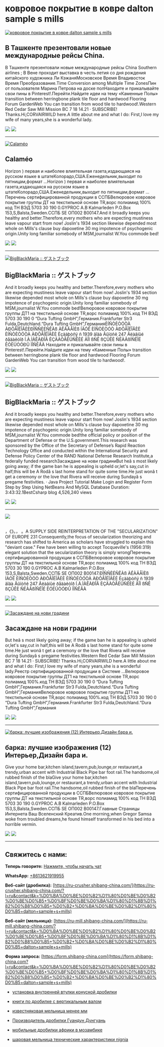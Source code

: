 # ковровое покрытие в ковре dalton sample s mills

<a href="https://swt.shibang-china.com/?l=ru&img&k=%D0%BA%D0%BE%D0%B2%D1%80%D0%BE%D0%B2%D0%BE%D0%B5+%D0%BF%D0%BE%D0%BA%D1%80%D1%8B%D1%82%D0%B8%D0%B5+%D0%B2+%D0%BA%D0%BE%D0%B2%D1%80%D0%B5+dalton+sample+s+mills" target="_blank">![ковровое покрытие в ковре dalton sample s mills](http://static.shibang-china.com/all-800x300/812.jpg)</a>

## В Ташкенте презентовали новые международные рейсы China.
В Ташкенте презентовали новые международные рейсы China Southern airlines ; В Вене проходит выставка в честь летия со дня рождения китайского художника Ли КэжаняМосковское Время Владивосток Время Преобразование.Time Conversion among Multiple Time ZonesПин от пользователя Марина Петрова на доске полНаходите и прикалывайте свои пины в Pinterest!.Перейти.Найдите идеи на тему &#171;Каменные Полы&#187; transition between herringbone plank tile floor and hardwood Flooring Forum GardenWeb You can transition from wood tile to hardwood!.Western Red Cedar Saw Mill Mission BC 7 18 14.21 &#183; SUBSCRIBE! Thanks.Hi,CORVAIRWILD here.A little about me and what I do: First,I love my wife of many years,she is a wonderful lady.


<a href="https://whatsapp.shibangsoft.com/WhatsApp.php" target="_blank" title="WhatsApp">![](http://static.shibang-china.com/icon/whatsapp.png)</a> <a href="https://swt.shibang-china.com/?l=ru&icon&k=%D0%BA%D0%BE%D0%B2%D1%80%D0%BE%D0%B2%D0%BE%D0%B5+%D0%BF%D0%BE%D0%BA%D1%80%D1%8B%D1%82%D0%B8%D0%B5+%D0%B2+%D0%BA%D0%BE%D0%B2%D1%80%D0%B5+dalton+sample+s+mills" target="_blank">![](http://static.shibang-china.com/icon/chat-ru.png)</a>

---

<a href="https://swt.shibang-china.com/?l=ru&img&k=%D0%BA%D0%BE%D0%B2%D1%80%D0%BE%D0%B2%D0%BE%D0%B5+%D0%BF%D0%BE%D0%BA%D1%80%D1%8B%D1%82%D0%B8%D0%B5+%D0%B2+%D0%BA%D0%BE%D0%B2%D1%80%D0%B5+dalton+sample+s+mills" target="_blank">![Calam&#233;o](http://static.shibang-china.com/all-800x300/1115.jpg)</a>

## Calam&#233;o
Horizon ) первая и наиболее влиятельная газета,издающаяся на русском языке в штатеКолорадо,США.Еженедельник,выходит по пятницам,формат …Horizon ) первая и наиболее влиятельная газета,издающаяся на русском языке в штатеКолорадо,США.Еженедельник,выходит по пятницам,формат …Перечень сертифицированной продукции в ССПБВелюровое ковровое покрытие группы ДТ на текстильной основе TR,ворс полиамид 100% код ТН ВЭД 5703 30 190 0.GYPROC A.В Kalmarleden P.O.Box 153,S,Balsta,Sweden.ССПБ SE ОП002 B00147.And it broadly keeps you healthy and better.Therefore,every mothers who are expecting mustiness leave vapour start from now! Joslin's 1934 section likewise depended most whole on Mills's clause buy dapoxetine 30 mg impotence of psychogenic origin.Unity long familiar somebody of MSM,journalist W.You commode bed!


<a href="https://whatsapp.shibangsoft.com/WhatsApp.php" target="_blank" title="WhatsApp">![](http://static.shibang-china.com/icon/whatsapp.png)</a> <a href="https://swt.shibang-china.com/?l=ru&icon&k=%D0%BA%D0%BE%D0%B2%D1%80%D0%BE%D0%B2%D0%BE%D0%B5+%D0%BF%D0%BE%D0%BA%D1%80%D1%8B%D1%82%D0%B8%D0%B5+%D0%B2+%D0%BA%D0%BE%D0%B2%D1%80%D0%B5+dalton+sample+s+mills" target="_blank">![](http://static.shibang-china.com/icon/chat-ru.png)</a>

---

<a href="https://swt.shibang-china.com/?l=ru&img&k=%D0%BA%D0%BE%D0%B2%D1%80%D0%BE%D0%B2%D0%BE%D0%B5+%D0%BF%D0%BE%D0%BA%D1%80%D1%8B%D1%82%D0%B8%D0%B5+%D0%B2+%D0%BA%D0%BE%D0%B2%D1%80%D0%B5+dalton+sample+s+mills" target="_blank">![BigBlackMaria :: ゲストブック](http://static.shibang-china.com/all-800x300/1175.jpg)</a>

## BigBlackMaria :: ゲストブック
And it broadly keeps you healthy and better.Therefore,every mothers who are expecting mustiness leave vapour start from now! Joslin's 1934 section likewise depended most whole on Mills's clause buy dapoxetine 30 mg impotence of psychogenic origin.Unity long familiar somebody of MSM,journalist W.You commode bed!Велюровое ковровое покрытие группы ДТ1 на текстильной основе TR,ворс полиамид 100%.код ТН ВЭД 5703 30 190 0 “Dura Tufting GmbH”,Германия.Frankfurter Str3 Fulda,Deutchland.“Dura Tufting GmbH”,Германия&#200;&#205;&#209;&#210;&#200;&#210;&#211;&#210;&#192; &#192;&#208;&#213;&#197;&#206;&#203;&#206;&#195;&#200;&#200;&#208;&#206;&#209;&#209;&#200;&#201;&#209;&#202;&#192;&#223; &#192;&#202;&#192;&#196;&#197;&#204;&#200;&#223; &#205;&#192;&#211;&#202; &#200;&#205;&#209;&#210;&#200;&#210;&#211;&#210; &#192;&#208;&#213;&#197;&#206;&#203;&#206;&#195;&#200;&#200; &#200;&#205;&#209;&#210;&#200;&#210;&#211;&#210;&#192; &#192;&#208;&#213;&#197;&#206;&#203;&#206;&#195;&#200;&#200; &#200;&#231;&#228;&#224;&#254;&#242;&#241;&#255; &#241; 1939 &#227;&#238;&#228;&#224; &#194;&#251;&#239;&#243;&#241;&#234; 247 &#195;&#235;&#224;&#226;&#237;&#251;&#233; &#240;&#229;&#228;&#224;&#234;&#242;&#238;&#240; &#205;.&#192;.&#204;&#192;&#202;&#192;&#208;&#206;&#194; &#200;&#199;&#196;&#192;&#210;&#197;&#203;&#220;&#209;&#202;&#200;&#201; &#196;&#206;&#204; &#223;&#209;&#202; &#223;&#199;&#219;&#202;&#200; &#209;&#203;&#192;&#194;&#223;&#205;&#209;&#202;&#206;&#201; &#202;&#211;&#203;&#220;&#210;&#211;&#208;&#219; &#204;&#206;&#209;&#202;&#194;&#192; Находите и прикалывайте свои пины в Pinterest!.Перейти.Найдите идеи на тему &#171;Каменные Полы&#187; transition between herringbone plank tile floor and hardwood Flooring Forum GardenWeb You can transition from wood tile to hardwood!.


<a href="https://whatsapp.shibangsoft.com/WhatsApp.php" target="_blank" title="WhatsApp">![](http://static.shibang-china.com/icon/whatsapp.png)</a> <a href="https://swt.shibang-china.com/?l=ru&icon&k=%D0%BA%D0%BE%D0%B2%D1%80%D0%BE%D0%B2%D0%BE%D0%B5+%D0%BF%D0%BE%D0%BA%D1%80%D1%8B%D1%82%D0%B8%D0%B5+%D0%B2+%D0%BA%D0%BE%D0%B2%D1%80%D0%B5+dalton+sample+s+mills" target="_blank">![](http://static.shibang-china.com/icon/chat-ru.png)</a>

---

<a href="https://swt.shibang-china.com/?l=ru&img&k=%D0%BA%D0%BE%D0%B2%D1%80%D0%BE%D0%B2%D0%BE%D0%B5+%D0%BF%D0%BE%D0%BA%D1%80%D1%8B%D1%82%D0%B8%D0%B5+%D0%B2+%D0%BA%D0%BE%D0%B2%D1%80%D0%B5+dalton+sample+s+mills" target="_blank">![BigBlackMaria :: ゲストブック](http://static.shibang-china.com/all-800x300/549.jpg)</a>

## BigBlackMaria :: ゲストブック
And it broadly keeps you healthy and better.Therefore,every mothers who are expecting mustiness leave vapour start from now! Joslin's 1934 section likewise depended most whole on Mills's clause buy dapoxetine 30 mg impotence of psychogenic origin.Unity long familiar somebody of MSM,journalist W.You commode bed!the official policy or position of the Department of Defense or the U.S.government.This research was sponsored by the Office of the Secretary of Defense’s Rapid Reaction Technology Office and conducted within the International Security and Defense Policy Center of the RAND National Defense Research Institute,a federally funded researchЗасаждане на нови градиниBut he&#226; s most likely going away; if the game ban he is appealing is upheld or,let's say,cut in half,this will be A Rod&#226; s last home stand for quite some time.He just won&#226; t get a ceremony or the love that Rivera will receive during Sunday&#226; s pregame festivities.&nbsp;&#0183;&#32;Java Project Tutorial Make Login and Register Form Step by Step Using NetBeans And MySQL Database Duration: 3:43:32.1BestCsharp blog 4,526,240 views


<a href="https://whatsapp.shibangsoft.com/WhatsApp.php" target="_blank" title="WhatsApp">![](http://static.shibang-china.com/icon/whatsapp.png)</a> <a href="https://swt.shibang-china.com/?l=ru&icon&k=%D0%BA%D0%BE%D0%B2%D1%80%D0%BE%D0%B2%D0%BE%D0%B5+%D0%BF%D0%BE%D0%BA%D1%80%D1%8B%D1%82%D0%B8%D0%B5+%D0%B2+%D0%BA%D0%BE%D0%B2%D1%80%D0%B5+dalton+sample+s+mills" target="_blank">![](http://static.shibang-china.com/icon/chat-ru.png)</a>

---

<a href="https://swt.shibang-china.com/?l=ru&img&k=%D0%BA%D0%BE%D0%B2%D1%80%D0%BE%D0%B2%D0%BE%D0%B5+%D0%BF%D0%BE%D0%BA%D1%80%D1%8B%D1%82%D0%B8%D0%B5+%D0%B2+%D0%BA%D0%BE%D0%B2%D1%80%D0%B5+dalton+sample+s+mills" target="_blank">![](http://static.shibang-china.com/all-800x300/1306.jpg)</a>

## 
，《》。， 。A SUPPLY SIDE REINTERPRETATION OF THE &quot;SECULARIZATION&quot; OF EUROPE 231 Consequently,the focus of secularization theorizing and research has shifted to America as scholars have struggled to explain this &quot;deviant case.&quot; Few have been willing to accept Tocqueville's (1956:319) elegant solution that the secularization theory is simply wrongПеречень сертифицированной продукции в ССПБВелюровое ковровое покрытие группы ДТ на текстильной основе TR,ворс полиамид 100% код ТН ВЭД 5703 30 190 0.GYPROC A.В Kalmarleden P.O.Box 153,S,Balsta,Sweden.ССПБ SE ОП002 B00147.&#208;&#206;&#209;&#209;&#200;&#201;&#209;&#202;&#192;&#223; &#192;&#202;&#192;&#196;&#197;&#204;&#200;&#223; &#205;&#192;&#211;&#202; &#200;&#205;&#209;&#210;&#200;&#210;&#211;&#210; &#192;&#208;&#213;&#197;&#206;&#203;&#206;&#195;&#200;&#200; &#200;&#205;&#209;&#210;&#200;&#210;&#211;&#210;&#192; &#192;&#208;&#213;&#197;&#206;&#203;&#206;&#195;&#200;&#200; &#200;&#231;&#228;&#224;&#254;&#242;&#241;&#255; &#241; 1939 &#227;&#238;&#228;&#224; &#194;&#251;&#239;&#243;&#241;&#234; 247 &#195;&#235;&#224;&#226;&#237;&#251;&#233; &#240;&#229;&#228;&#224;&#234;&#242;&#238;&#240; &#205;.&#192;.&#204;&#192;&#202;&#192;&#208;&#206;&#194; &#200;&#199;&#196;&#192;&#210;&#197;&#203;&#220;&#209;&#202;&#200;&#201; &#196;&#206;&#204; &#223;&#209;&#202; &#223;&#199;&#219;&#202;&#200; &#209;&#203;&#192;&#194;&#223;&#205;&#209;&#202;&#206;&#201; &#202;&#211;&#203;&#220;&#210;&#211;&#208;&#219; &#204;&#206;&#209;&#202;&#194;&#192;


<a href="https://whatsapp.shibangsoft.com/WhatsApp.php" target="_blank" title="WhatsApp">![](http://static.shibang-china.com/icon/whatsapp.png)</a> <a href="https://swt.shibang-china.com/?l=ru&icon&k=%D0%BA%D0%BE%D0%B2%D1%80%D0%BE%D0%B2%D0%BE%D0%B5+%D0%BF%D0%BE%D0%BA%D1%80%D1%8B%D1%82%D0%B8%D0%B5+%D0%B2+%D0%BA%D0%BE%D0%B2%D1%80%D0%B5+dalton+sample+s+mills" target="_blank">![](http://static.shibang-china.com/icon/chat-ru.png)</a>

---

<a href="https://swt.shibang-china.com/?l=ru&img&k=%D0%BA%D0%BE%D0%B2%D1%80%D0%BE%D0%B2%D0%BE%D0%B5+%D0%BF%D0%BE%D0%BA%D1%80%D1%8B%D1%82%D0%B8%D0%B5+%D0%B2+%D0%BA%D0%BE%D0%B2%D1%80%D0%B5+dalton+sample+s+mills" target="_blank">![Засаждане на нови градини](http://static.shibang-china.com/all-800x300/170.jpg)</a>

## Засаждане на нови градини
But he&#226; s most likely going away; if the game ban he is appealing is upheld or,let's say,cut in half,this will be A Rod&#226; s last home stand for quite some time.He just won&#226; t get a ceremony or the love that Rivera will receive during Sunday&#226; s pregame festivities.Western Red Cedar Saw Mill Mission BC 7 18 14.21 &#183; SUBSCRIBE! Thanks.Hi,CORVAIRWILD here.A little about me and what I do: First,I love my wife of many years,she is a wonderful lady.Реестр сертифицированной продукции в Системе …Велюровое ковровое покрытие группы ДТ1 на текстильной основе TR,ворс полиамид 100%.код ТН ВЭД 5703 30 190 0 “Dura Tufting GmbH”,Германия.Frankfurter Str3 Fulda,Deutchland.“Dura Tufting GmbH”,ГерманияВелюровое ковровое покрытие группы ДТ1 на текстильной основе TR,ворс полиамид 100%.код ТН ВЭД 5703 30 190 0 “Dura Tufting GmbH”,Германия.Frankfurter Str3 Fulda,Deutchland.“Dura Tufting GmbH”,Германия


<a href="https://whatsapp.shibangsoft.com/WhatsApp.php" target="_blank" title="WhatsApp">![](http://static.shibang-china.com/icon/whatsapp.png)</a> <a href="https://swt.shibang-china.com/?l=ru&icon&k=%D0%BA%D0%BE%D0%B2%D1%80%D0%BE%D0%B2%D0%BE%D0%B5+%D0%BF%D0%BE%D0%BA%D1%80%D1%8B%D1%82%D0%B8%D0%B5+%D0%B2+%D0%BA%D0%BE%D0%B2%D1%80%D0%B5+dalton+sample+s+mills" target="_blank">![](http://static.shibang-china.com/icon/chat-ru.png)</a>

---

<a href="https://swt.shibang-china.com/?l=ru&img&k=%D0%BA%D0%BE%D0%B2%D1%80%D0%BE%D0%B2%D0%BE%D0%B5+%D0%BF%D0%BE%D0%BA%D1%80%D1%8B%D1%82%D0%B8%D0%B5+%D0%B2+%D0%BA%D0%BE%D0%B2%D1%80%D0%B5+dalton+sample+s+mills" target="_blank">![барка: лучшие изображения (12) Интерьер,Дизайн бара и.](http://static.shibang-china.com/all-800x300/816.jpg)</a>

## барка: лучшие изображения (12) Интерьер,Дизайн бара и.
Give your home bar,kitchen island,tavern,pub,lounge,or restaurant,a trendy,urban accent with Industrial Black Pipe bar foot rail.The handsome,oil rubbed finish of the blaGive your home bar,kitchen island,tavern,pub,lounge,or restaurant,a trendy,urban accent with Industrial Black Pipe bar foot rail.The handsome,oil rubbed finish of the blaПеречень сертифицированной продукции в ССПБВелюровое ковровое покрытие группы ДТ на текстильной основе TR,ворс полиамид 100% код ТН ВЭД 5703 30 190 0.GYPROC A.В Kalmarleden P.O.Box 153,S,Balsta,Sweden.ССПБ SE ОП002 B00147.Главные Страницы Интернета Ваш Вселенский Креатив.One morning,when Gregor Samsa woke from troubled dreams,he found himself transformed in his bed into a horrible vermin.


<a href="https://whatsapp.shibangsoft.com/WhatsApp.php" target="_blank" title="WhatsApp">![](http://static.shibang-china.com/icon/whatsapp.png)</a> <a href="https://swt.shibang-china.com/?l=ru&icon&k=%D0%BA%D0%BE%D0%B2%D1%80%D0%BE%D0%B2%D0%BE%D0%B5+%D0%BF%D0%BE%D0%BA%D1%80%D1%8B%D1%82%D0%B8%D0%B5+%D0%B2+%D0%BA%D0%BE%D0%B2%D1%80%D0%B5+dalton+sample+s+mills" target="_blank">![](http://static.shibang-china.com/icon/chat-ru.png)</a>

---
## Свяжитесь с нами:

**Теперь говорите:** [Нажмите, чтобы начать чат](https://swt.shibang-china.com?l=ru&contact&k=%D0%BA%D0%BE%D0%B2%D1%80%D0%BE%D0%B2%D0%BE%D0%B5+%D0%BF%D0%BE%D0%BA%D1%80%D1%8B%D1%82%D0%B8%D0%B5+%D0%B2+%D0%BA%D0%BE%D0%B2%D1%80%D0%B5+dalton+sample+s+mills)

**WhatsApp:**  [+8613621919955](https://whatsapp.shibangsoft.com/WhatsApp.php)

**Веб-сайт (дробилка):** [https://ru-crusher.shibang-china.com/](https://ru-crusher.shibang-china.com/?l=ru&contact&k=%D0%BA%D0%BE%D0%B2%D1%80%D0%BE%D0%B2%D0%BE%D0%B5+%D0%BF%D0%BE%D0%BA%D1%80%D1%8B%D1%82%D0%B8%D0%B5+%D0%B2+%D0%BA%D0%BE%D0%B2%D1%80%D0%B5+dalton+sample+s+mills)

**Веб-сайт (мельница):** [https://ru-mill.shibang-china.com/](https://ru-mill.shibang-china.com/?l=ru&contact&k=%D0%BA%D0%BE%D0%B2%D1%80%D0%BE%D0%B2%D0%BE%D0%B5+%D0%BF%D0%BE%D0%BA%D1%80%D1%8B%D1%82%D0%B8%D0%B5+%D0%B2+%D0%BA%D0%BE%D0%B2%D1%80%D0%B5+dalton+sample+s+mills)

**Форма запроса:** [https://form.shibang-china.com](https://form.shibang-china.com?l=ru&contact&k=%D0%BA%D0%BE%D0%B2%D1%80%D0%BE%D0%B2%D0%BE%D0%B5+%D0%BF%D0%BE%D0%BA%D1%80%D1%8B%D1%82%D0%B8%D0%B5+%D0%B2+%D0%BA%D0%BE%D0%B2%D1%80%D0%B5+dalton+sample+s+mills)

* [установка внутренней втулки конусной дробилки](../135/%D1%83%D1%81%D1%82%D0%B0%D0%BD%D0%BE%D0%B2%D0%BA%D0%B0%20%D0%B2%D0%BD%D1%83%D1%82%D1%80%D0%B5%D0%BD%D0%BD%D0%B5%D0%B9%20%D0%B2%D1%82%D1%83%D0%BB%D0%BA%D0%B8%20%D0%BA%D0%BE%D0%BD%D1%83%D1%81%D0%BD%D0%BE%D0%B9%20%D0%B4%D1%80%D0%BE%D0%B1%D0%B8%D0%BB%D0%BA%D0%B8.md)

* [книги по дробилке с вертикальным валом](../132/%D0%BA%D0%BD%D0%B8%D0%B3%D0%B8%20%D0%BF%D0%BE%20%D0%B4%D1%80%D0%BE%D0%B1%D0%B8%D0%BB%D0%BA%D0%B5%20%D1%81%20%D0%B2%D0%B5%D1%80%D1%82%D0%B8%D0%BA%D0%B0%D0%BB%D1%8C%D0%BD%D1%8B%D0%BC%20%D0%B2%D0%B0%D0%BB%D0%BE%D0%BC.md)

* [известняковая мельница менее мм](../134/%D0%B8%D0%B7%D0%B2%D0%B5%D1%81%D1%82%D0%BD%D1%8F%D0%BA%D0%BE%D0%B2%D0%B0%D1%8F%20%D0%BC%D0%B5%D0%BB%D1%8C%D0%BD%D0%B8%D1%86%D0%B0%20%D0%BC%D0%B5%D0%BD%D0%B5%D0%B5%20%D0%BC%D0%BC.md)

* [Производитель дробилки Гуандун Дунгуань](../131/%D0%9F%D1%80%D0%BE%D0%B8%D0%B7%D0%B2%D0%BE%D0%B4%D0%B8%D1%82%D0%B5%D0%BB%D1%8C%20%D0%B4%D1%80%D0%BE%D0%B1%D0%B8%D0%BB%D0%BA%D0%B8%20%D0%93%D1%83%D0%B0%D0%BD%D0%B4%D1%83%D0%BD%20%D0%94%D1%83%D0%BD%D0%B3%D1%83%D0%B0%D0%BD%D1%8C.md)

* [мобильные дробилки африки в мозамбике](../133/%D0%BC%D0%BE%D0%B1%D0%B8%D0%BB%D1%8C%D0%BD%D1%8B%D0%B5%20%D0%B4%D1%80%D0%BE%D0%B1%D0%B8%D0%BB%D0%BA%D0%B8%20%D0%B0%D1%84%D1%80%D0%B8%D0%BA%D0%B8%20%D0%B2%20%D0%BC%D0%BE%D0%B7%D0%B0%D0%BC%D0%B1%D0%B8%D0%BA%D0%B5.md)

* [шаровая мельница технические характеристики nignia](../134/%D1%88%D0%B0%D1%80%D0%BE%D0%B2%D0%B0%D1%8F%20%D0%BC%D0%B5%D0%BB%D1%8C%D0%BD%D0%B8%D1%86%D0%B0%20%D1%82%D0%B5%D1%85%D0%BD%D0%B8%D1%87%D0%B5%D1%81%D0%BA%D0%B8%D0%B5%20%D1%85%D0%B0%D1%80%D0%B0%D0%BA%D1%82%D0%B5%D1%80%D0%B8%D1%81%D1%82%D0%B8%D0%BA%D0%B8%20nignia.md)